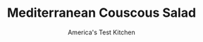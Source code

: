 ---
layout: ../../layouts/MarkdownPostLayout.astro
title: Mediterranean Couscous Salad
author: America's Test Kitchen
pubDate: 2023-03-15
description: "We wanted a way to incorporate all the fresh flavors of Mediterranean cooking into an easy weeknight side dish."
image_url: https://res.cloudinary.com/hksqkdlah/image/upload/ar_1:1,c_fill,dpr_2.0,f_auto,fl_lossy.progressive.strip_profile,g_faces:auto,q_auto:low,w_344/4226_sfs-mediterranean-couscous-salad-319215
tags: ["Side Dishes","Grains","Salads","30-Minute Suppers"]
calories: 2593
protein: 20
carbohydrates: 79
fats: 
fiber: 11
ingredients: ["2 cups, water","1 1/2 cups, plain couscous",", Table salt","3 tablespoons, lemon juice","1 medium clove, garlic, minced","1/3 cup, extra-virgin olive oil","1 (16-ounce) can, chickpeas, drained and rinsed","1/2 cup, chopped fresh parsley leaves","3 , medium scallions, chopped","4 ounces, feta cheese, crumbled",", Ground black pepper"]
serves: 4
time: ""
instructions: ["Bring water to boil in medium saucepan. Remove from heat, add couscous and 3/4 teaspoon salt, and stir. Cover and let stand 10 minutes. Transfer couscous to serving bowl and fluff with fork.","Meanwhile, whisk together lemon juice, garlic, and oil in small bowl. Add lemon juice mixture and chickpeas to couscous, toss well to combine, and cool to room temperature, about 20 minutes. Toss in parsley, scallions, and feta. Adjust seasonings with salt and pepper. Serve at room temperature."]
nutrition: ["370 mg Potassium","314 mg Phosphorus","235 mg Calcium","2 mg Iron","73 mg Magnesium","872 mg Sodium","2 mg Zinc","27 g Fat","2 mg Niacin (B3)","15 g Monounsaturated","3 g Polyunsaturated","16 mg Vitamin C","25 mg Cholesterol","7 g Saturated","11 g Fiber","97 µg Folate (food)","6 g Sugars","163 µg Vitamin K","243 g Water","79 g Carbs","97 µg Folate equivalent (total)","20 g Protein","3 mg Vitamin E","74 µg Vitamin A","648 kcal Energy","2593 calories"]
notes: "A soft and porous pasta, couscous absorbs the lemon and olive oil in this inviting salad. Serve this summery side dish with grilled chicken or fish."
---
